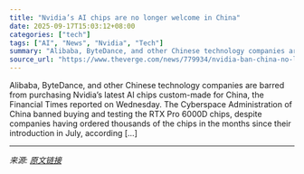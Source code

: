 ```yaml
---
title: "Nvidia’s AI chips are no longer welcome in China"
date: 2025-09-17T15:03:12+08:00
categories: ["tech"]
tags: ["AI", "News", "Nvidia", "Tech"]
summary: "Alibaba, ByteDance, and other Chinese technology companies are barred from purchasing Nvidia’s latest AI chips custom-made for China, the Financial Times reported on Wednesday. The Cyberspace Administ"
source_url: "https://www.theverge.com/news/779934/nvidia-ban-china-no-longer-welcome"
---
```


Alibaba, ByteDance, and other Chinese technology companies are barred from purchasing Nvidia’s latest AI chips custom-made for China, the Financial Times reported on Wednesday. The Cyberspace Administration of China banned buying and testing the RTX Pro 6000D chips, despite companies having ordered thousands of the chips in the months since their introduction in July, according [&#8230;]

---

*来源: [原文链接](https://www.theverge.com/news/779934/nvidia-ban-china-no-longer-welcome)*
